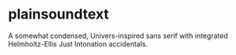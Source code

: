 # plainsoundtext
A somewhat condensed, Univers-inspired sans serif with integrated Helmholtz-Ellis Just Intonation accidentals.
